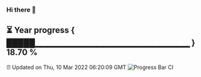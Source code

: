 ### Hi there 👋
⏳ Year progress { █████▁▁▁▁▁▁▁▁▁▁▁▁▁▁▁▁▁▁▁▁▁▁▁▁▁ } 18.70 %
---
⏰ Updated on Thu, 10 Mar 2022 06:20:09 GMT
![Progress Bar CI](https://github.com/liununu/liununu/workflows/Progress%20Bar%20CI/badge.svg)
